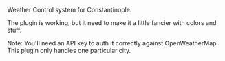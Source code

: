 Weather Control system for Constantinople.

The plugin is working, but it need to make it a little fancier with colors and stuff.

Note: You'll need an API key to auth it correctly against OpenWeatherMap. This plugin only handles one particular city.
